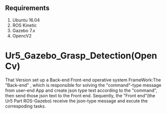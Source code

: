 ## Requirements

1. Ubuntu 16.04
2. ROS Kinetic
3. Gazebo 7.x
4. OpencV2



# Ur5_Gazebo_Grasp_Detection(OpenCv)
That Version set up a Back-end Front-end operative system FrameWork:The "Back-end" , which is responsible for solving the "command"-type message from user-end App and create json type text according to the "command", then send those json text to the Front end. Sequently, the "Front end"(the Ur5 Part ROS-Gazebo) receive the json-type message and excute the correspoding tasks.


